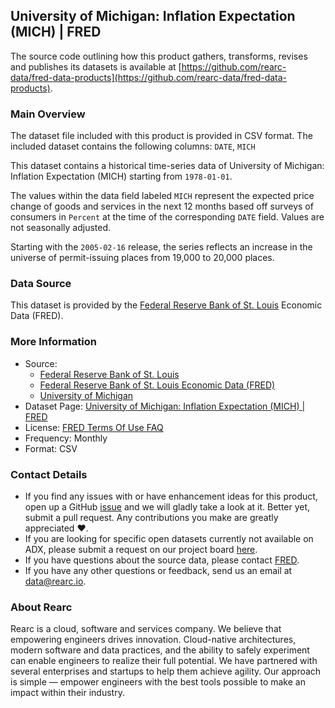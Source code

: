 ## University of Michigan: Inflation Expectation (MICH) | FRED

The source code outlining how this product gathers, transforms, revises and publishes its datasets is available at [https://github.com/rearc-data/fred-data-products](https://github.com/rearc-data/fred-data-products).

### Main Overview
The dataset file included with this product is provided in CSV format. The included dataset contains the following columns: 
`DATE`, `MICH`

This dataset contains a historical time-series data of University of Michigan: Inflation Expectation (MICH) starting from `1978-01-01`. 
 
The values within the data field labeled `MICH` represent the expected price change of goods and services in the next 12 months based off surveys of consumers in `Percent` at the time of the corresponding `DATE` field. Values are not seasonally adjusted.

Starting with the `2005-02-16` release, the series reflects an increase in the universe of permit-issuing places from 19,000 to 20,000 places.

### Data Source
This dataset is provided by the [Federal Reserve Bank of St. Louis](https://fred.stlouisfed.org/) Economic Data (FRED). 

### More Information
- Source:
  - [Federal Reserve Bank of St. Louis](https://www.stlouisfed.org)
  - [Federal Reserve Bank of St. Louis Economic Data (FRED)](https://fred.stlouisfed.org/)
  - [University of Michigan](https://umich.edu/)
- Dataset Page: [University of Michigan: Inflation Expectation (MICH) | FRED](https://fred.stlouisfed.org/series/MICH)
- License: [FRED Terms Of Use FAQ](https://fred.stlouisfed.org/legal/)
- Frequency: Monthly
- Format: CSV

### Contact Details
- If you find any issues with or have enhancement ideas for this product, open up a GitHub [issue](https://github.com/rearc-data/fred-data-products/issues) and we will gladly take a look at it. Better yet, submit a pull request. Any contributions you make are greatly appreciated :heart:.
- If you are looking for specific open datasets currently not available on ADX, please submit a request on our project board [here](https://github.com/orgs/rearc-data/projects/1).
- If you have questions about the source data, please contact [FRED](https://fred.stlouisfed.org/contactus/).
- If you have any other questions or feedback, send us an email at data@rearc.io.

### About Rearc
Rearc is a cloud, software and services company. We believe that empowering engineers drives innovation. Cloud-native architectures, modern software and data practices, and the ability to safely experiment can enable engineers to realize their full potential. We have partnered with several enterprises and startups to help them achieve agility. Our approach is simple — empower engineers with the best tools possible to make an impact within their industry.
